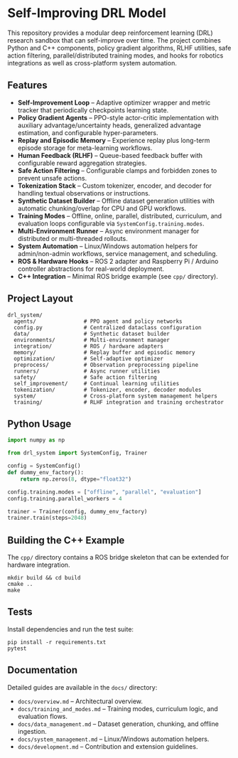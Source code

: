 # Self-Improving DRL Model

This repository provides a modular deep reinforcement learning (DRL) research sandbox
that can self-improve over time. The project combines Python and C++ components,
policy gradient algorithms, RLHF utilities, safe action filtering, parallel/distributed
training modes, and hooks for robotics integrations as well as cross-platform system
automation.

## Features

- **Self-Improvement Loop** – Adaptive optimizer wrapper and metric tracker that
  periodically checkpoints learning state.
- **Policy Gradient Agents** – PPO-style actor-critic implementation with
  auxiliary advantage/uncertainty heads, generalized advantage estimation, and
  configurable hyper-parameters.
- **Replay and Episodic Memory** – Experience replay plus long-term episode storage
  for meta-learning workflows.
- **Human Feedback (RLHF)** – Queue-based feedback buffer with configurable reward
  aggregation strategies.
- **Safe Action Filtering** – Configurable clamps and forbidden zones to prevent
  unsafe actions.
- **Tokenization Stack** – Custom tokenizer, encoder, and decoder for handling
  textual observations or instructions.
- **Synthetic Dataset Builder** – Offline dataset generation utilities with automatic
  chunking/overlap for CPU and GPU workflows.
- **Training Modes** – Offline, online, parallel, distributed, curriculum, and
  evaluation loops configurable via `SystemConfig.training.modes`.
- **Multi-Environment Runner** – Async environment manager for distributed or
  multi-threaded rollouts.
- **System Automation** – Linux/Windows automation helpers for admin/non-admin
  workflows, service management, and scheduling.
- **ROS & Hardware Hooks** – ROS 2 adapter and Raspberry Pi / Arduino controller
  abstractions for real-world deployment.
- **C++ Integration** – Minimal ROS bridge example (see `cpp/` directory).

## Project Layout

```
drl_system/
  agents/               # PPO agent and policy networks
  config.py             # Centralized dataclass configuration
  data/                 # Synthetic dataset builder
  environments/         # Multi-environment manager
  integration/          # ROS / hardware adapters
  memory/               # Replay buffer and episodic memory
  optimization/         # Self-adaptive optimizer
  preprocess/           # Observation preprocessing pipeline
  runners/              # Async runner utilities
  safety/               # Safe action filtering
  self_improvement/     # Continual learning utilities
  tokenization/         # Tokenizer, encoder, decoder modules
  system/               # Cross-platform system management helpers
  training/             # RLHF integration and training orchestrator
```

## Python Usage

```python
import numpy as np

from drl_system import SystemConfig, Trainer

config = SystemConfig()
def dummy_env_factory():
    return np.zeros(8, dtype="float32")

config.training.modes = ["offline", "parallel", "evaluation"]
config.training.parallel_workers = 4

trainer = Trainer(config, dummy_env_factory)
trainer.train(steps=2048)
```

## Building the C++ Example

The `cpp/` directory contains a ROS bridge skeleton that can be extended for
hardware integration.

```
mkdir build && cd build
cmake ..
make
```

## Tests

Install dependencies and run the test suite:

```
pip install -r requirements.txt
pytest
```

## Documentation

Detailed guides are available in the `docs/` directory:

- `docs/overview.md` – Architectural overview.
- `docs/training_and_modes.md` – Training modes, curriculum logic, and evaluation flows.
- `docs/data_management.md` – Dataset generation, chunking, and offline ingestion.
- `docs/system_management.md` – Linux/Windows automation helpers.
- `docs/development.md` – Contribution and extension guidelines.
